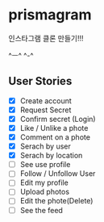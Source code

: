 # prismagram

인스타그램 클론 만들기!!!

^ㅡ^ ^-^

## User Stories

-   [x] Create account
-   [x] Request Secret
-   [x] Confirm secret (Login)
-   [x] Like / Unlike a phote
-   [x] Comment on a phote
-   [x] Serach by user
-   [x] Serach by location
-   [ ] See use profile
-   [ ] Follow / Unfollow User
-   [ ] Edit my profile
-   [ ] Upload photos
-   [ ] Edit the phote(Delete)
-   [ ] See the feed
